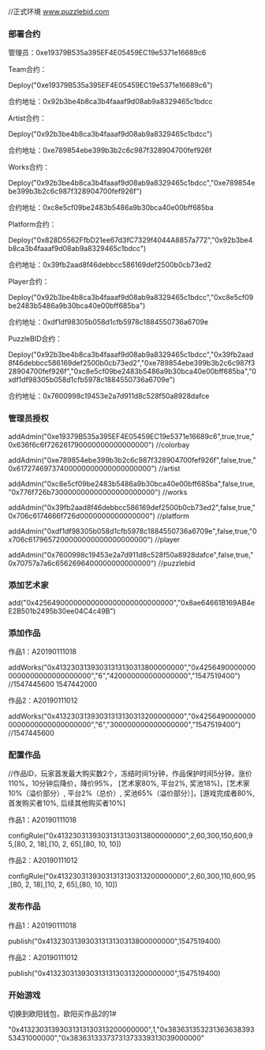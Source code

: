 //正式环境 www.puzzlebid.com

### 部署合约

管理员：0xe19379B535a395EF4E05459EC19e5371e16689c6

Team合约：

Deploy("0xe19379B535a395EF4E05459EC19e5371e16689c6")

合约地址：0x92b3be4b8ca3b4faaaf9d08ab9a8329465c1bdcc

Artist合约：

Deploy("0x92b3be4b8ca3b4faaaf9d08ab9a8329465c1bdcc")

合约地址：0xe789854ebe399b3b2c6c987f328904700fef926f

Works合约：

Deploy("0x92b3be4b8ca3b4faaaf9d08ab9a8329465c1bdcc","0xe789854ebe399b3b2c6c987f328904700fef926f")

合约地址：0xc8e5cf09be2483b5486a9b30bca40e00bff685ba

Platform合约：

Deploy("0x828D5562FfbD21ee67d3fC7329f4044A8857a772","0x92b3be4b8ca3b4faaaf9d08ab9a8329465c1bdcc")

合约地址：0x39fb2aad8f46debbcc586169def2500b0cb73ed2

Player合约：

Deploy("0x92b3be4b8ca3b4faaaf9d08ab9a8329465c1bdcc","0xc8e5cf09be2483b5486a9b30bca40e00bff685ba")

合约地址：0xdf1df98305b058d1cfb5978c1884550736a6709e

PuzzleBID合约：

Deploy("0x92b3be4b8ca3b4faaaf9d08ab9a8329465c1bdcc","0x39fb2aad8f46debbcc586169def2500b0cb73ed2","0xe789854ebe399b3b2c6c987f328904700fef926f","0xc8e5cf09be2483b5486a9b30bca40e00bff685ba","0xdf1df98305b058d1cfb5978c1884550736a6709e")

合约地址：0x7600998c19453e2a7d911d8c528f50a8928dafce

### 管理员授权

addAdmin("0xe19379B535a395EF4E05459EC19e5371e16689c6",true,true,"0x636f6c6f726261790000000000000000") //colorbay

addAdmin("0xe789854ebe399b3b2c6c987f328904700fef926f",false,true,"0x61727469737400000000000000000000") //artist

addAdmin("0xc8e5cf09be2483b5486a9b30bca40e00bff685ba",false,true,"0x776f726b730000000000000000000000") //works

addAdmin("0x39fb2aad8f46debbcc586169def2500b0cb73ed2",false,true,"0x706c6174666f726d0000000000000000") //platform

addAdmin("0xdf1df98305b058d1cfb5978c1884550736a6709e",false,true,"0x706c6179657200000000000000000000") //player

addAdmin("0x7600998c19453e2a7d911d8c528f50a8928dafce",false,true,"0x70757a7a6c6562696400000000000000") //puzzlebid

### 添加艺术家

add("0x42564900000000000000000000000000","0x8ae64661B169AB4eE2B501b2495b30ee04C4c49B")


### 添加作品

作品1：A20190111018

addWorks("0x41323031393031313130313800000000","0x42564900000000000000000000000000","6","420000000000000000","1547519400") //1547445600   1547442000

作品2：A20190111012

addWorks("0x41323031393031313130313200000000","0x42564900000000000000000000000000","6","300000000000000000","1547519400") //1547445600

### 配置作品

//作品ID，玩家首发最大购买数2个，冻结时间1分钟，作品保护时间5分钟，涨价110%，10分钟后降价，降价95%，
[艺术家80%, 平台2%, 奖池18%]，[艺术家10%（溢价部分）, 平台2%（总价）, 奖池65%（溢价部分）]，[游戏完成者80%, 首发购买者10%, 后续其他购买者10%]

作品1：A20190111018

configRule("0x41323031393031313130313800000000",2,60,300,150,600,95,[80, 2, 18],[10, 2, 65],[80, 10, 10])

作品2：A20190111012

configRule("0x41323031393031313130313200000000",2,60,300,110,600,95,[80, 2, 18],[10, 2, 65],[80, 10, 10])

### 发布作品

作品1：A20190111018

publish("0x41323031393031313130313800000000",1547519400)

作品2：A20190111012

publish("0x41323031393031313130313200000000",1547519400)

### 开始游戏

切换到欧阳钱包，欧阳买作品2的1#

"0x41323031393031313130313200000000",1,"0x38363135323136363839353431000000","0x38363133373731373339313039000000"


